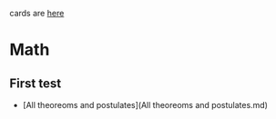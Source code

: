 cards are [here](/math/all.txt)
# Math 

## First test

- [All theoreoms and postulates](All theoreoms and postulates.md)
